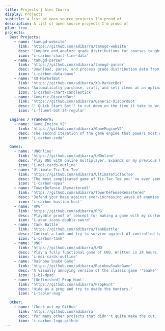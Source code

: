 ```yaml
---
title: Projects | Alec Ibarra
display: Projects
subtitle: A list of open source projects I'm proud of
description: A list of open source projects I'm proud of
plum: true
projects:
  Best Projects:
    - name: 'tamugd-website'
      link: 'https://github.com/adibarra/tamugd-website'
      desc: 'Compare and analyze grade distributions for courses taught at TAMU.'
      icon: 'i-carbon-chart-line-data'
    - name: 'tamugd-parser'
      link: 'https://github.com/adibarra/tamugd-parser'
      desc: 'Download, parse, and process grade distribution data from TAMU.'
      icon: 'i-carbon-data-base'
    - name: 'XO-MarketBot'
      link: 'https://github.com/adibarra/XO-MarketBot'
      desc: 'Automatically purchase, craft, and sell items at an optimal price in a game called Crossout.'
      icon: 'i-carbon-chart-candlestick'
    - name: 'Generic-DiscordBot'
      link: 'https://github.com/adibarra/Generic-DiscordBot'
      desc: '''Quick Start Bot'' to cut down on the time it take to write complex discord bots.'
      icon: 'i-fluent-bot-24-regular'

  Engines / Framework:
    - name: 'Game Engine V2'
      link: 'https://github.com/adibarra/GameEngineV2'
      desc: 'The second iteration of the game engine that powers most of my games.'
      icon: 'i-carbon-code'

  Games:
    - name: 'UNOnline'
      link: 'https://github.com/adibarra/UNOnline'
      desc: 'Play UNO with online multiplayer. Expands on my previous UNO game.'
      icon: 'i-mdi-cards-outline'
    - name: 'Ultimate Tic-Tac-Toe'
      link: 'https://github.com/adibarra/UltimateTicTacToe'
      desc: 'The most complicated game of Tic-Tac-Toe you''ve ever seen.'
      icon: 'i-carbon-apps'
    - name: 'TowerDefense (Remastered)'
      link: 'https://github.com/adibarra/TowerDefenseRemastered'
      desc: 'Defend your base against ever-increasing waves of enemies.'
      icon: 'i-carbon-bastion-host'
    - name: 'RPG'
      link: 'https://github.com/adibarra/RPG'
      desc: 'Playable proof of concept for making a game with my custom engine.'
      icon: 'i-akar-icons-double-sword'
    - name: 'Tank Battle'
      link: 'https://github.com/adibarra/TankBattle'
      desc: 'Control a tank and try to survive against AI controlled tanks.'
      icon: 'i-carbon-tank'
    - name: 'UNO'
      link: 'https://github.com/adibarra/UNO'
      desc: 'Play a fully functional game of UNO. Written in 24 hours.'
      icon: 'i-mdi-cards-outline'
    - name: 'Rainbow Snake Game'
      link: 'https://github.com/adibarra/RainbowSnakeGame'
      desc: 'A visually annoying version of the classic game ''Snake''.'
      icon: 'i-bi-dpad'
    - name: '[Unfinished] Prop Hunt'
      link: 'https://github.com/adibarra/PropHunt'
      desc: 'Hide as a prop and try to evade the hunters.'
      icon: 'i-tabler-mug'

  Other:
    - name: 'Check out my GitHub'
      link: 'https://github.com/adibarra'
      desc: 'for many other projects that didn''t quite make the cut.'
      icon: 'i-carbon-logo-github'
---
```


<ListProjects :projects="frontmatter.projects" />
